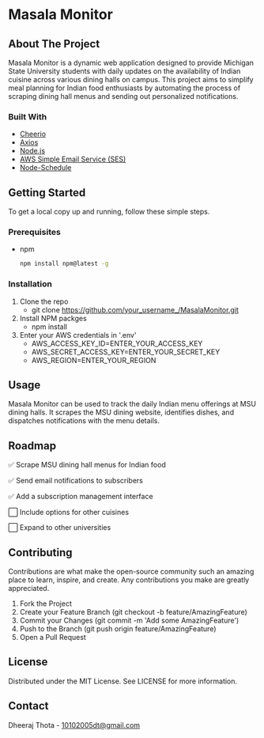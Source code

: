 # Masala Monitor

## About The Project
Masala Monitor is a dynamic web application designed to provide Michigan State University students with daily updates on the availability of Indian cuisine across various dining halls on campus. This project aims to simplify meal planning for Indian food enthusiasts by automating the process of scraping dining hall menus and sending out personalized notifications.

### Built With
- [Cheerio](https://cheerio.js.org/)
- [Axios](https://axios-http.com/)
- [Node.js](https://nodejs.org/)
- [AWS Simple Email Service (SES)](https://aws.amazon.com/ses/)
- [Node-Schedule](https://www.npmjs.com/package/node-schedule)

## Getting Started

To get a local copy up and running, follow these simple steps.

### Prerequisites

- npm
  ```sh
  npm install npm@latest -g


### Installation
1. Clone the repo
   - git clone https://github.com/your_username_/MasalaMonitor.git
2. Install NPM packges
   - npm install
3. Enter your AWS credentials in '.env'
   - AWS_ACCESS_KEY_ID=ENTER_YOUR_ACCESS_KEY
   - AWS_SECRET_ACCESS_KEY=ENTER_YOUR_SECRET_KEY
   - AWS_REGION=ENTER_YOUR_REGION

  
## Usage
Masala Monitor can be used to track the daily Indian menu offerings at MSU dining halls. It scrapes the MSU dining website, identifies dishes, and dispatches notifications with the menu details.

## Roadmap
 ✅ Scrape MSU dining hall menus for Indian food

 ✅ Send email notifications to subscribers
 
 ✅ Add a subscription management interface
 
 ⬜️ Include options for other cuisines
 
 ⬜️ Expand to other universities

## Contributing
Contributions are what make the open-source community such an amazing place to learn, inspire, and create. Any contributions you make are greatly appreciated.

1. Fork the Project
2. Create your Feature Branch (git checkout -b feature/AmazingFeature)
3. Commit your Changes (git commit -m 'Add some AmazingFeature')
4. Push to the Branch (git push origin feature/AmazingFeature)
5. Open a Pull Request


## License
Distributed under the MIT License. See LICENSE for more information.


## Contact

Dheeraj Thota - 10102005dt@gmail.com





